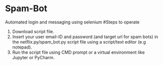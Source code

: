 # Spam-Bot
Automated login and messaging using selenium
#Steps to operate
1. Download script file.
2. Insert your user email-ID and password (and target url for spam bots) in the netflix.py/spam_bot.py script file using a script/text  editor (e.g notepad). 
3. Run the script file using CMD prompt or a virtual environment like Jupyter or PyCharm.
